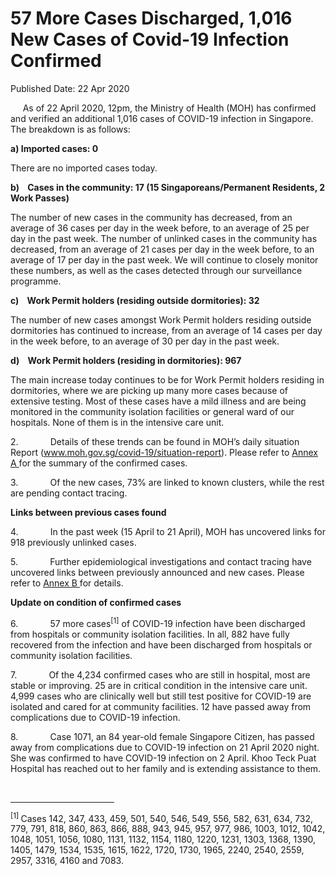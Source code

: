 <html>
    <meta http-equiv="Content-Type" content="text/html; charset=utf-8"/>
    <meta charset="utf-8"/>
    <title> 57 More Cases Discharged, 1,016 New Cases of Covid-19 Infection Confirmed</title>
    <body><h1> 57 More Cases Discharged, 1,016 New Cases of Covid-19 Infection Confirmed</h1>
    <p>Published Date: 22 Apr 2020</p> <p>&nbsp; &nbsp; &nbsp;As of 22 April 2020, 12pm, the Ministry of Health (MOH) has confirmed and verified an additional 1,016 cases of COVID-19 infection in Singapore. The breakdown is as follows:</p><p><strong>a)&nbsp;Imported cases: 0</strong></p><p>There are no imported cases today.&nbsp;&nbsp;</p><p><strong>b)&nbsp;&nbsp;&nbsp; Cases in the community: 17 (15 Singaporeans/Permanent Residents, 2 Work Passes)</strong></p><p>The number of new cases in the community has decreased, from an average of 36 cases per day in the week before, to an average of 25 per day in the past week. The number of unlinked cases in the community has decreased, from an average of 21 cases per day in the week before, to an average of 17 per day in the past week.&nbsp;We will continue to closely monitor these numbers, as well as the cases detected through our surveillance programme.</p><p><strong>c)&nbsp;&nbsp;&nbsp; Work Permit holders (residing outside dormitories): 32</strong></p><p>The number of new cases amongst Work Permit holders residing outside dormitories has continued to increase, from an average of 14 cases per day in the week before, to an average of 30 per day in the past week.&nbsp;</p><p><strong>d)&nbsp;&nbsp;&nbsp; Work Permit holders (residing in dormitories): 967</strong></p><p>The main increase today continues to be for Work Permit holders residing in dormitories, where we are picking up many more cases because of extensive testing. Most of these cases have a mild illness and are being monitored in the community isolation facilities or general ward of our hospitals. None of them is in the intensive care unit.</p><p>2.&nbsp;&nbsp;&nbsp;&nbsp;&nbsp;&nbsp;&nbsp;&nbsp;&nbsp;&nbsp;&nbsp;&nbsp; Details of these trends can be found in MOH’s daily situation Report (<a href="http://www.moh.gov.sg/covid-19/situation-report">www.moh.gov.sg/covid-19/situation-report</a>). Please refer to&nbsp;<u><a href="/docs/librariesprovider5/pressroom/press-releases/annex-a-(22-apr)79d4e6b99a2a4010ab611fa061e490bd.pdf?sfvrsn=d433ad33_0">A</a><u><a href="/docs/librariesprovider5/pressroom/press-releases/annex-a-(22-apr).pdf?sfvrsn=cbfdf88b_0">nnex A</a></u><u>&nbsp;</u></u>for the summary of the confirmed cases.</p><p>3.&nbsp;&nbsp;&nbsp;&nbsp;&nbsp;&nbsp;&nbsp;&nbsp;&nbsp;&nbsp;&nbsp;&nbsp; Of the new cases, 73% are linked to known clusters, while the rest are pending contact tracing.</p><p><strong></strong><strong>Links between previous cases found</strong></p><p>4.&nbsp;&nbsp;&nbsp;&nbsp;&nbsp;&nbsp;&nbsp;&nbsp;&nbsp;&nbsp;&nbsp;&nbsp; In the past week (15 April to 21 April), MOH has uncovered links for 918 previously unlinked cases.</p><p>5.&nbsp;&nbsp;&nbsp;&nbsp;&nbsp;&nbsp;&nbsp;&nbsp;&nbsp;&nbsp;&nbsp;&nbsp; Further epidemiological investigations and contact tracing have uncovered links between previously announced and new cases. Please refer to&nbsp;<u><a title="Annex B " href="/docs/librariesprovider5/pressroom/press-releases/annex-b-(22-apr)-(1).pdf?sfvrsn=682c263e_0">Annex B&nbsp;</a></u>for details.</p><p><strong>Update on condition of confirmed cases</strong></p><p>6.&nbsp;&nbsp;&nbsp;&nbsp;&nbsp;&nbsp;&nbsp;&nbsp;&nbsp;&nbsp;&nbsp;&nbsp; 57 more cases<sup>[1]</sup>&nbsp;of COVID-19 infection have been discharged from hospitals or community isolation facilities. In all, 882 have fully recovered from the infection and have been discharged from hospitals or community isolation facilities.</p><p>7.&nbsp;&nbsp;&nbsp;&nbsp;&nbsp;&nbsp;&nbsp;&nbsp;&nbsp;&nbsp;&nbsp;&nbsp; Of the 4,234 confirmed cases who are still in hospital, most are stable or improving. 25 are in critical condition in the intensive care unit. 4,999 cases who are clinically well but still test positive for COVID-19 are isolated and cared for at community facilities. 12 have passed away from complications due to COVID-19 infection.</p><p>8.&nbsp;&nbsp;&nbsp;&nbsp;&nbsp;&nbsp;&nbsp;&nbsp;&nbsp;&nbsp;&nbsp;&nbsp; Case 1071, an 84 year-old female Singapore Citizen, has passed away from complications due to COVID-19 infection on 21 April 2020 night. She was confirmed to have COVID-19 infection on 2 April. Khoo Teck Puat Hospital has reached out to her family and is extending assistance to them.</p><p>&nbsp;</p><div><hr width="33%" size="1" align="left"><div id="ftn1"></div></div><p><sup>[1] </sup>Cases 142, 347, 433, 459, 501, 540, 546, 549, 556, 582, 631, 634, 732, 779, 791, 818, 860, 863, 866, 888, 943, 945, 957, 977, 986, 1003, 1012, 1042, 1048, 1051, 1056, 1080, 1131, 1132, 1154, 1180, 1220, 1231, 1303, 1368, 1390, 1405, 1479, 1534, 1535, 1615, 1622, 1720, 1730, 1965, 2240, 2540, 2559, 2957, 3316, 4160 and 7083.</p></body>
</html>